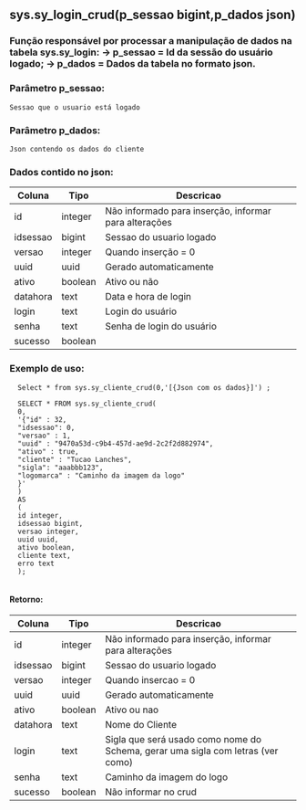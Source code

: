 ## sys.sy_login_crud(p_sessao bigint,p_dados json)

###  Função responsável por processar a manipulação de dados na tabela sys.sy_login: -> p_sessao = Id da sessão do usuário logado; -> p_dados = Dados da tabela no formato json.

### Parâmetro p_sessao:
```
Sessao que o usuario está logado
```

### Parâmetro p_dados:
```
Json contendo os dados do cliente
```

### Dados contido no json:

| Coluna      | Tipo        |  Descricao           |
| ----------- | ----------- |----------------------|
| id          | integer     | Não informado para inserção, informar para alterações
| idsessao    | bigint      | Sessao do usuario logado
| versao      | integer     | Quando inserção = 0 
| uuid        | uuid        | Gerado automaticamente
| ativo       | boolean     | Ativo ou não
| datahora    | text        | Data e hora de login 
| login       | text        | Login do usuário
| senha       | text        | Senha de login do usuário
| sucesso     | boolean     | 


### Exemplo de uso:
```
  Select * from sys.sy_cliente_crud(0,'[{Json com os dados}]') ;
  
  SELECT * FROM sys.sy_cliente_crud(
  0, 
  '{"id" : 32,
  "idsessao": 0,
  "versao" : 1,
  "uuid" : "9470a53d-c9b4-457d-ae9d-2c2f2d882974",
  "ativo" : true,
  "cliente" : "Tucao Lanches",
  "sigla": "aaabbb123",
  "logomarca" : "Caminho da imagem da logo"
  }'
  ) 
  AS 
  (
  id integer, 
  idsessao bigint, 
  versao integer, 
  uuid uuid, 
  ativo boolean, 
  cliente text,
  erro text
  );
  
```

#### Retorno:

| Coluna      | Tipo        |  Descricao           |
| ----------- | ----------- |----------------------|
| id      | integer       | Não informado para inserção, informar para alterações
| idsessao   | bigint        | Sessao do usuario logado
| versao   | integer        | Quando insercao = 0 
| uuid   | uuid        | Gerado automaticamente
| ativo   | boolean        | Ativo ou nao
| datahora     | text        |Nome do Cliente
| login   | text        | Sigla que será usado como nome do Schema, gerar uma sigla com letras (ver como)
| senha        | text        | Caminho da imagem do logo
| sucesso        | boolean        | Não informar no crud 








